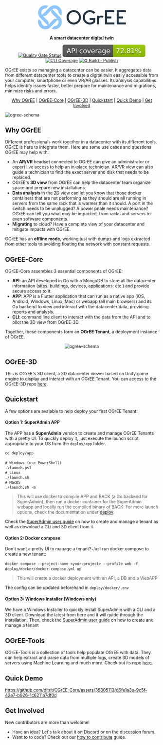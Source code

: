 <div align="center">
<img src="https://raw.githubusercontent.com/ditrit/OGrEE-Core/main/APP/assets/custom/logo.png" width="300" alt="NetBox logo" />
<p><strong>A smart datacenter digital twin</strong></p>

[![Quality Gate Status](https://sonarcloud.io/api/project_badges/measure?project=ditrit_OGrEE-Core&metric=alert_status)](https://sonarcloud.io/summary/new_code?id=ditrit_OGrEE-Core)
[![API Coverage](https://raw.githubusercontent.com/ditrit/OGrEE-Core/coverage_badges/api_coverage_badge.svg)](https://github.com/ditrit/OGrEE-Core/actions/workflows/api-unit-test.yml)
[![CLI Coverage](https://raw.githubusercontent.com/ditrit/OGrEE-Core/coverage_badges/cli_coverage_badge.svg)](https://github.com/ditrit/OGrEE-Core/actions/workflows/cli-unit-test.yml)
[![⚙️ Build - Publish](https://github.com/ditrit/OGrEE-Core/actions/workflows/build-deploy.yaml/badge.svg)](https://github.com/ditrit/OGrEE-Core/actions/workflows/build-deploy.yaml)

</div>

OGrEE exists so managing a datacenter can be easier. It aggregates data from different datacenter tools to create a digital twin easily accessible from your computer, smartphone or even VR/AR glasses. Its analysis capabilities helps identify issues faster, better prepare for maintenance and migrations, minimize risks and errors.

<p align="center">
  <a href="#why-ogree">Why OGrEE</a> |
  <a href="#ogree-core">OGrEE-Core</a> |
  <a href="#ogree-3d">OGrEE-3D</a> |
  <a href="#quickstart">Quickstart</a> |
    <a href="#quick-demo">Quick Demo</a> |
  <a href="#get-involved">Get Involved</a>
</p>

![ogree-schema](https://github.com/ditrit/OGrEE-Core/assets/37706737/78e512d0-0f24-4475-b38e-446bf3561e74)


## Why OGrEE
Different professionals work together in a datacenter with its different tools, OGrEE is here to integrate them. Here are some use cases and questions OGrEE may help with:
- An **AR/VR** headset connected to OGrEE can give an administrator or expert live access to help an in-place technician. AR/VR view can also guide a technician to find the exact server and disk that needs to be replaced.
- OGrEE's **3D view** from OGrEE can help the datacenter team organize space and prepare new installations. 
- **Data analysis** in the 2D view can let you know that those docker containers that are not performing as they should are all running in servers from the same rack that is warmer than it should. A port in the switch needs to be unplugged? A power pnale needs maintenance? OGrEE can tell you what may be impacted, from racks and servers to even software components.
- **Migrating** to cloud? Have a complete view of your datacenter and mitigate impacts with OGrEE.

OGrEE has an **offline mode**, working just with dumps and logs extracted from other tools to avoiding floating the network with constant requests.

## OGrEE-Core
OGrEE-Core assembles 3 essential components of OGrEE:
- **API**: an API developed in Go with a MongoDB to store all the datacenter information (sites, buildings, devices, applications; etc.) and provide secure access to it.
- **APP**: APP is a Flutter application that can run as a native app (iOS, Android, Windows, Linux, Mac) or webapp (all main browsers) and its Go backend to view and interact with the datacenter data, providing reports and analysis.
- **CLI**: command line client to interact with the data from the API and to pilot the 3D view from OGrEE-3D.

Together, these components form an **OGrEE Tenant**, a deployment instance of OGrEE. 
<div align="center">
    
![ogree-schema](https://github.com/ditrit/OGrEE-Core/assets/37706737/378c6cbe-aea2-4db0-82d6-6c3a18ecc6c5)

</div>

## OGrEE-3D
This is OGrEE's 3D client, a 3D datacenter viewer based on Unity game engine to display and interact with an OGrEE Tenant.
You can access to the OGrEE-3D repo [here](https://github.com/ditrit/OGrEE-3D).  

## Quickstart

A few options are avaiable to help deploy your first OGrEE Tenant:

#### Option 1: SuperAdmin APP 
The APP has a **SuperAdmin** version to create and manage OGrEE Tenants with a pretty UI. To quickly deploy it, just execute the launch script appropriate to your OS from the `deploy/app` folder. 
```console
cd deploy/app

# Windows (use PowerShell)
.\launch.ps1
# Linux 
./launch.sh
# MacOS 
./launch.sh -m
```
> This will use docker to compile APP and BACK (a Go backend for SuperAdmin), then run a docker container for the SuperAdmin webapp and locally run the compiled binary of BACK. For more launch options, check the documentation under [deploy](https://github.com/ditrit/OGrEE-Core/tree/main/deploy).

Check the [SuperAdmin user guide](https://github.com/ditrit/OGrEE-Core/wiki/Quick-Windows-Deploy) on how to create and manage a tenant as well as download a CLi and 3D client from it.

#### Option 2: Docker compose
Don't want a pretty UI to manage a tenant? Just run docker compose to create a new tenant:

```docker compose --project-name <your-project> --profile web -f deploy/docker/docker-compose.yml up```
> This will create a docker deployment with an API, a DB and a WebAPP

The config can be updated beforehand in ```deploy/docker/.env```

#### Option 3: Windows Installer (Windows only)
We have a Windows Installer to quickly install SuperAdmin with a CLI and a 3D client. Download the latest from here and it will guide through the installation. Then, check the [SuperAdmin user guide](https://github.com/ditrit/OGrEE-Core/wiki/Quick-Windows-Deploy) on how to create and manage a tenant

## OGrEE-Tools
OGrEE-Tools is a collection of tools help populate OGrEE with data. They can help extract and parse data from multiple logs, create 3D models of servers using Machine Learning and much more. Check out its repo [here](https://github.com/ditrit/OGrEE-Tools). 

## Quick Demo

https://github.com/ditrit/OGrEE-Core/assets/35805113/d6fe1a3e-9c5f-42e7-b926-1c6211a7df0d

## Get Involved

New contributors are more than welcome!
- Have an idea? Let's talk about it on Discord or on the [discussion forum](https://github.com/ditrit/OGrEE-Core/discussions).
- Want to to code? Check out our [how to contribute](https://github.com/ditrit/OGrEE-Core/wiki/How-to-contribute-(Dev-Guide)) guide. 


